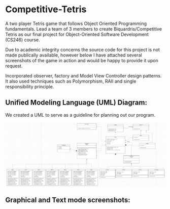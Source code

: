 # Competitive-Tetris
A two player Tetris game that follows Object Oriented Programming fundamentals. Lead a team of 3 members to create Biquardris/Competitive Tetris as our final project for Object-Oriented Software Development (CS246) course.

Due to academic integrity concerns the source code for this project is not made publically available, however below I have attached several screenshots of the game in action and would be happy to provide it upon request.

Incorporated observer, factory and Model View Controller design patterns. It also used techniques such as Polymorphism, RAII and single responsibility principle.

## Unified Modeling Language (UML) Diagram:

We created a UML to serve as a guideline for planning out our program.

![UML not rendering](UML.png?raw=true "Title")

## Graphical and Text mode screenshots:




